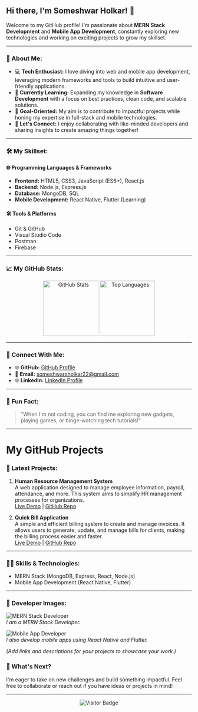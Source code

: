 ## Hi there, I'm Someshwar Holkar! 👋

Welcome to my GitHub profile! I'm passionate about **MERN Stack Development** and **Mobile App Development**, constantly exploring new technologies and working on exciting projects to grow my skillset.

---

### 🚀 About Me:

- 💻 **Tech Enthusiast:** I love diving into web and mobile app development, leveraging modern frameworks and tools to build intuitive and user-friendly applications.
- 🌱 **Currently Learning:** Expanding my knowledge in **Software Development** with a focus on best practices, clean code, and scalable solutions.
- 🎯 **Goal-Oriented:** My aim is to contribute to impactful projects while honing my expertise in full-stack and mobile technologies.
- 💬 **Let's Connect:** I enjoy collaborating with like-minded developers and sharing insights to create amazing things together!

---

### 🛠️ My Skillset:

#### **🌐 Programming Languages & Frameworks**
- **Frontend:** HTML5, CSS3, JavaScript (ES6+), React.js
- **Backend:** Node.js, Express.js
- **Database:** MongoDB, SQL
- **Mobile Development:** React Native, Flutter (Learning)

#### **🛠️ Tools & Platforms**
- Git & GitHub
- Visual Studio Code
- Postman
- Firebase

---

### 📈 My GitHub Stats:

<div align="center">
  <img src="https://github-readme-stats.vercel.app/api?username=holkar-somesh01&show_icons=true&theme=radical" alt="GitHub Stats" height="150"/>
  <img src="https://github-readme-stats.vercel.app/api/top-langs/?username=holkar-somesh01&layout=compact&theme=radical" alt="Top Languages" height="150"/>
</div>

---

### 🔗 Connect With Me:

- 🌐 **GitHub:** [GitHub Profile](https://github.com/holkar-somesh01)
- 📧 **Email:** [someshwarsholkar22@gmail.com](mailto:someshwarsholkar22@gmail.com)
- 🌐 **LinkedIn:** [LinkedIn Profile](https://www.linkedin.com/in/someshwar-holkar-819503314?utm_source=share&utm_campaign=share_via&utm_content=profile&utm_medium=android_app)

---

### 🌟 Fun Fact:

> "When I'm not coding, you can find me exploring new gadgets, playing games, or binge-watching tech tutorials!"

---
# My GitHub Projects

### 📝 Latest Projects:

1. **Human Resource Management System**  
   A web application designed to manage employee information, payroll, attendance, and more. This system aims to simplify HR management processes for organizations.  
   [Live Demo](https://human-resource-management-system-xjin.onrender.com/) | [GitHub Repo](#)

2. **Quick Bill Application**  
   A simple and efficient billing system to create and manage invoices. It allows users to generate, update, and manage bills for clients, making the billing process easier and faster.  
   [Live Demo](https://quick-billing-application.onrender.com/) | [GitHub Repo](#)

---

### 🧑‍💻 Skills & Technologies:
- MERN Stack (MongoDB, Express, React, Node.js)
- Mobile App Development (React Native, Flutter)

---

### 📸 Developer Images:

![MERN Stack Developer](https://your-image-url.com/mern-stack.png)  
*I am a MERN Stack Developer.*

![Mobile App Developer](https://your-image-url.com/mobile-app.png)  
*I also develop mobile apps using React Native and Flutter.*

*(Add links and descriptions for your projects to showcase your work.)*

### 📅 What's Next?

I'm eager to take on new challenges and build something impactful. Feel free to collaborate or reach out if you have ideas or projects in mind!

---

<div align="center">
  <img src="https://visitor-badge.glitch.me/badge?page_id=holkar-somesh01" alt="Visitor Badge" />
</div>

